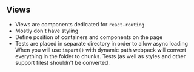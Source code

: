 ## Views

* Views are components dedicated for `react-routing`
* Mostly don't have styling
* Define position of containers and components on the page
* Tests are placed in separate directory in order to allow async loading
    When you will use `import()` with dynamic path webpack will convert everything in the folder to chunks.
    Tests (as well as styles and other support files) shouldn't be converted.
